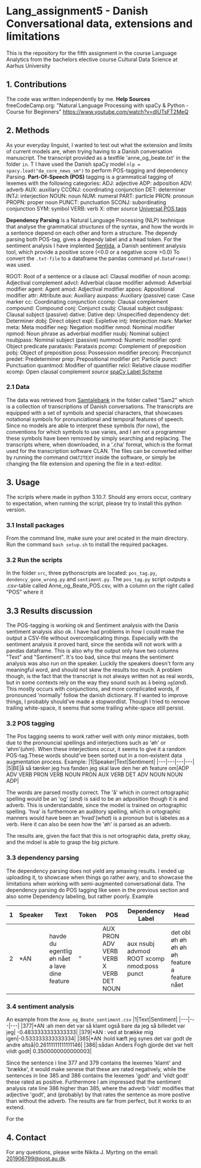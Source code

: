 # Lang_assignment5 - Danish Conversational data, extensions and limitations
This is the repository for the fifth assignment in the course Language Analytics from the bachelors elective course Cultural Data Science at Aarhus University

## 1. Contributions
The code was written independently by me.
**Help Sources**
freeCodeCamp.org: "Natural Language Processing with spaCy & Python - Course for Beginners" https://www.youtube.com/watch?v=dIUTsFT2MeQ

## 2. Methods
As your everyday linguist, I wanted to test out what the extension and limits of current models are, when trying having to a Danish conversation manuscript. 
The transcript provided as a textfile 'anne_og_beate.txt' in the folder ```in```. T
I have used the Danish spaCy model `nlp = spacy.load("da_core_news_sm")` to perform POS-tagging and dependency Parsing. 
**Part-Of-Speech (POS)** tagging is a grammatical tagging of lexemes with the following categories:
  ADJ: adjective
  ADP: adposition
  ADV: adverb
  AUX: auxiliary
  CCONJ: coordinating conjunction
  DET: determiner
  INTJ: interjection
  NOUN: noun
  NUM: numeral
  PART: particle
  PRON: pronoun
  PROPN: proper noun
  PUNCT: punctuation
  SCONJ: subordinating conjunction
  SYM: symbol
  VERB: verb
  X: other
 *source* [Universal POS tags](https://universaldependencies.org/u/pos/)

**Dependency Parsing** is a Natural Language Processing (NLP) texhnique that analyse the grammatical *structures* of the syntax, and how the words in a sentence depend on each other and form a structure. The dependy parsing both POS-tag, gives a dependy label and a head token.
For the sentiment analysis I have implented [Sentida](https://github.com/Guscode/Sentida), a Danish sentiment analysis tool, which provide a positive score (<0.0 or a negative score >0.0)
To convert the `.txt-file` to a dataframe the pandas command `pd.DataFrame()` was used.

  ROOT: Root of a sentence or a clause
  acl: Clausal modifier of noun
  acomp: Adjectival complement
  advcl: Adverbial clause modifier
  advmod: Adverbial modifier
  agent: Agent
  amod: Adjectival modifier
  appos: Appositional modifier
  attr: Attribute
  aux: Auxiliary
  auxpass: Auxiliary (passive)
  case: Case marker
  cc: Coordinating conjunction
  ccomp: Clausal complement
  compound: Compound
  conj: Conjunct
  csubj: Clausal subject
  csubjpass: Clausal subject (passive)
  dative: Dative
  dep: Unspecified dependency
  det: Determiner
  dobj: Direct object
  expl: Expletive
  intj: Interjection
  mark: Marker
  meta: Meta modifier
  neg: Negation modifier
  nmod: Nominal modifier
  npmod: Noun phrase as adverbial modifier
  nsubj: Nominal subject
  nsubjpass: Nominal subject (passive)
  nummod: Numeric modifier
  oprd: Object predicate
  parataxis: Parataxis
  pcomp: Complement of preposition
  pobj: Object of preposition
  poss: Possession modifier
  preconj: Preconjunct
  predet: Predeterminer
  prep: Prepositional modifier
  prt: Particle
  punct: Punctuation
  quantmod: Modifier of quantifier
  relcl: Relative clause modifier
  xcomp: Open clausal complement
*source* [spaCy Label Scheme](https://spacy.io/models/en#en_core_web_lg)

### 2.1 Data
The data was retrieved from [Samtalebank](https://samtalebank.talkbank.org/access/Sam2.html) in the folder called "Sam2" which is a collection of transcriptions of Danish conversations. The transcripts are equipped with a set of symbols and special characters, that showcases notational symbols for pronunciational and temporal features of speech. Since no models are able to interpret these symbols (for now), the conventions for which symbols to use varies, and I am not a programmer these symbols have been removed by simply searching and replacing.
The transcripts where, when downloaded, in a '.cha' format, which is the format used for the transcription software CLAN. The files can be converted either by running the command `CHAT2TEXT` inside the software, or simply be changing the file extension and opening the file in a text-editor. 

## 3. Usage
The scripts where made in python 3.10.7. Should any errors occur, contrary to expectation, when running the script, please try to install this python version.
### 3.1 Install packages
From the command line, make sure your arel ocated in the main directory. Run the command `bash setup.sh` to install the required packages.
### 3.2 Run the scripts
In the folder ```src```, three pythonscripts are located: ```pos_tag.py```, ```dendency_gone_wrong.py``` and ```sentiment.py```. The `pos_tag.py` script outputs a .csv-table called Anne_og_Beate_POS.csv, with a column on the right called "POS" where it 


## 3.3  Results discussion
The POS-tagging is working ok and Sentiment analysis with the Danis sentiment analysis also ok. 
I have had problems in how I could make the output a CSV-file without overcomplicating things. Especially with the sentiment analysis it proved hard, since the sentida will not work with a pandas dataframe. This is also why the output only have two columns "Text" and "Sentiment". It's too bad, since thsi means the sentiment analysis was also run on the speaker. Luckily the speakers doesn't form any meaningful word, and should not skew the results too much.
A problem though, is the fact that the transcript is not always written not as real words, but in some contexts rely on the way they sound such as `å` being `og`(*and*). This mostly occurs with conjunctions, and more complicated words, if pronounced 'normally' follow the danish dictionary. If I wanted to improve things, I probably should've made a stopwordlist. Though I tried to remove trailing white-space, it seems that some trailing white-space still persist.


### 3.2 POS tagging
The Pos tagging seems to work rather well with only minor mistakes, both due to the pronouncial spellings and interjections such as 'øh' or 'øhm'(*uhm*). When these interjections occur, it seems to give it a random POS-tag.These words should've been sorted out in a non-existent data augmentation process.
Example:
|1|Speaker|Text|Sentiment|
|---|---|---|---|
|5|BE|å så tænker jeg hva fanden jeg skal lave den her øh feature om|ADP ADV VERB PRON VERB NOUN PRON AUX VERB DET ADV NOUN NOUN ADP|

The words are parsed mostly correct. The 'å' which in correct ortographic spelling would be an 'og' (*and*) is said to be an adposition though it is and adverb. This is understandable, since the model is trained on ortographic spelling.
'hva' is furthermore an auditory spelling, which in ortographic manners would have been an 'hvad'(*what*) is a pronoun but is labeles as a verb. Here it can also be seen how the 'øh' is parsed as an adverb. 

The results are, given the fact that this is not ortographic data, pretty okay, and the mdoel is able to grasp the big picture.
### 3.3 dependency parsing
The dependency parsing does not yield any amaxing results. I ended up uploading it, to showcase when things go rather awry, and to showcase the limitations when working with semi-augmented conversational data. 
The dependency parsing do POS tagging like seen in the previous section and also some Dependency labeling, but rather poorly.
Example

|1|Speaker|Text|Token|POS|Dependency Label|Head|
|---|---|---|---|---|---|---|
|2|*AN|havde du egentlig øh nået a lave dine feature|"|AUX PRON ADV VERB VERB X VERB DET NOUN|aux nsubj advmod ROOT xcomp nmod:poss punct|det obl	øh øh øh øh øh feature a feature nået|



### 3.4 sentiment analysis
An example from the ```Anne_og_Beate_sentiment.csv```
|1|Text|Sentiment|
|---|---|---|
|377|*AN :ah men det var så klamt også bare da jeg så billedet var jeg|	-0.4833333333333333|
|379|*AN : ved at brække mig igen|-0.533333333333334|
|385|*AN :hold kæft jeg synes det var godt de andre altså|0.26111111111111146|
|386|:sådan Anders Fogh gjorde det var helt vildt godt|	0.3500000000000003|

Since the sentence i line 377 and 379 contains the lexemes 'klamt' and 'brække', it would make senese that these are rated negatively, while the sentences in line 385 and 386 contains the lexemes 'godt' and 'vildt godt' these rated as positive. Furthermore I am impressed that the sentiment analysis rate line 386 higher than 385, where the adverb 'vildt' modifies that adjective 'godt', and (probably) by that rates the sentence as more postive than without the adverb.
The results are far from perfect, but it works to an extend.

For the 


## 4. Contact
For any questions, please write Nikita J. Myrting on the email: 201906799@post.au.dk.
